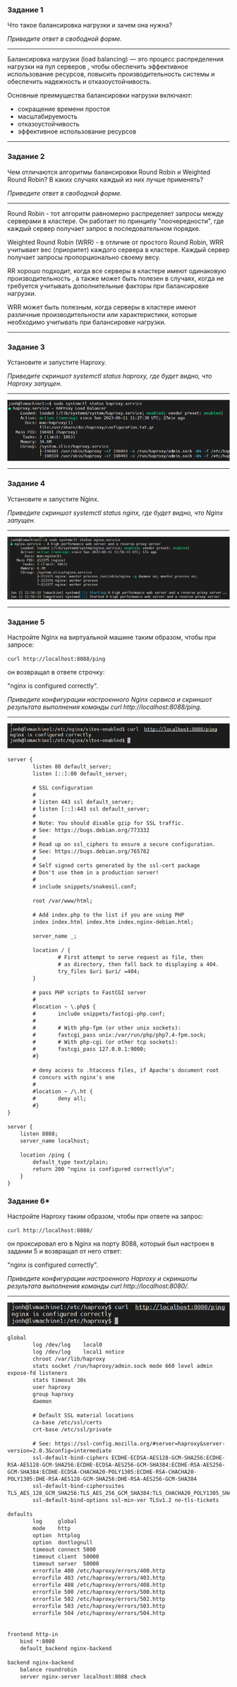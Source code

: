 ### Задание 1

Что такое балансировка нагрузки и зачем она нужна?

*Приведите ответ в свободной форме.*

---
Балансировка нагрузки (load balancing) — это процесс
распределения нагрузки на пул серверов , чтобы обеспечить эффективное использование ресурсов, повысить производительность системы и обеспечить надежность и отказоустойчивость.

Основные преимущества балансировки нагрузки включают:
- сокращение времени простоя
- масштабируемость
- отказоустойчивость
- эффективное использование ресурсов

---
### Задание 2

Чем отличаются алгоритмы балансировки Round Robin и Weighted Round Robin? В каких случаях каждый из них лучше применять?

*Приведите ответ в свободной форме.*

---
Round Robin - тот алгоритм равномерно распределяет запросы между серверами в кластере. Он работает по принципу "поочередности", где каждый сервер получает запрос в последовательном порядке.

Weighted Round Robin (WRR) - в отличие от простого Round Robin, WRR учитывает вес (приоритет) каждого сервера в кластере. Каждый сервер получает запросы пропорционально своему весу.

RR хорошо подходит, когда все серверы в кластере имеют одинаковую производительность , а также может быть полезен в случаях, когда не требуется учитывать дополнительные факторы при балансировке нагрузки.

WRR может быть полезным, когда серверы в кластере имеют различные производительности или характеристики, которые необходимо учитывать при балансировке нагрузки.

---
### Задание 3

Установите и запустите Haproxy.

*Приведите скриншот systemctl status haproxy, где будет видно, что Haproxy запущен.*

---
![Alt text](img/10.05.1.png)

---
### Задание 4

Установите и запустите Nginx.

*Приведите скриншот systemctl status nginx, где будет видно, что Nginx запущен.*

---
![Alt text](img/10.05.4-1.png)

---
### Задание 5

Настройте Nginx на виртуальной машине таким образом, чтобы при запросе:

`curl http://localhost:8088/ping`

он возвращал в ответе строчку:

"nginx is configured correctly".

*Приведите конфигурации настроенного Nginx сервиса и скриншот результата выполнения команды curl http://localhost:8088/ping.*

---
![Alt text](img/10.05.5-1.png)

```
server {
        listen 80 default_server;
        listen [::]:80 default_server;

        # SSL configuration
        #
        # listen 443 ssl default_server;
        # listen [::]:443 ssl default_server;
        #
        # Note: You should disable gzip for SSL traffic.
        # See: https://bugs.debian.org/773332
        #
        # Read up on ssl_ciphers to ensure a secure configuration.
        # See: https://bugs.debian.org/765782
        #
        # Self signed certs generated by the ssl-cert package
        # Don't use them in a production server!
        #
        # include snippets/snakeoil.conf;

        root /var/www/html;

        # Add index.php to the list if you are using PHP
        index index.html index.htm index.nginx-debian.html;

        server_name _;

        location / {
                # First attempt to serve request as file, then
                # as directory, then fall back to displaying a 404.
                try_files $uri $uri/ =404;
        }

        # pass PHP scripts to FastCGI server
        #
        #location ~ \.php$ {
        #       include snippets/fastcgi-php.conf;
        #
        #       # With php-fpm (or other unix sockets):
        #       fastcgi_pass unix:/var/run/php/php7.4-fpm.sock;
        #       # With php-cgi (or other tcp sockets):
        #       fastcgi_pass 127.0.0.1:9000;
        #}

        # deny access to .htaccess files, if Apache's document root
        # concurs with nginx's one
        #
        #location ~ /\.ht {
        #       deny all;
        #}
}

server {
    listen 8088;
    server_name localhost;

    location /ping {
        default_type text/plain;
        return 200 "nginx is configured correctly\n";
    }
}
```

### Задание 6*

Настройте Haproxy таким образом, чтобы при ответе на запрос:

`curl http://localhost:8080/`

он проксировал его в Nginx на порту 8088, который был настроен в задании 5 и возвращал от него ответ:

"nginx is configured correctly".

*Приведите конфигурации настроенного Haproxy и скриншоты результата выполнения команды curl http://localhost:8080/.*

---

![Alt text](img/10.05.6-1.png)

```
global
        log /dev/log    local0
        log /dev/log    local1 notice
        chroot /var/lib/haproxy
        stats socket /run/haproxy/admin.sock mode 660 level admin expose-fd listeners
        stats timeout 30s
        user haproxy
        group haproxy
        daemon

        # Default SSL material locations
        ca-base /etc/ssl/certs
        crt-base /etc/ssl/private

        # See: https://ssl-config.mozilla.org/#server=haproxy&server-version=2.0.3&config=intermediate
        ssl-default-bind-ciphers ECDHE-ECDSA-AES128-GCM-SHA256:ECDHE-RSA-AES128-GCM-SHA256:ECDHE-ECDSA-AES256-GCM-SHA384:ECDHE-RSA-AES256-GCM-SHA384:ECDHE-ECDSA-CHACHA20-POLY1305:ECDHE-RSA-CHACHA20-POLY1305:DHE-RSA-AES128-GCM-SHA256:DHE-RSA-AES256-GCM-SHA384
        ssl-default-bind-ciphersuites TLS_AES_128_GCM_SHA256:TLS_AES_256_GCM_SHA384:TLS_CHACHA20_POLY1305_SHA256
        ssl-default-bind-options ssl-min-ver TLSv1.2 no-tls-tickets

defaults
        log     global
        mode    http
        option  httplog
        option  dontlognull
        timeout connect 5000
        timeout client  50000
        timeout server  50000
        errorfile 400 /etc/haproxy/errors/400.http
        errorfile 403 /etc/haproxy/errors/403.http
        errorfile 408 /etc/haproxy/errors/408.http
        errorfile 500 /etc/haproxy/errors/500.http
        errorfile 502 /etc/haproxy/errors/502.http
        errorfile 503 /etc/haproxy/errors/503.http
        errorfile 504 /etc/haproxy/errors/504.http


frontend http-in
    bind *:8080
    default_backend nginx-backend

backend nginx-backend
    balance roundrobin
    server nginx-server localhost:8088 check
```
